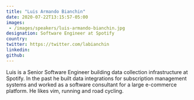```yaml
---
title: "Luis Armando Bianchin"
date: 2020-07-22T13:15:57-05:00
images: 
 - /images/speakers/luis-armando-bianchin.jpg
designation: Software Engineer at Spotify
country: 
twitter: https://twitter.com/labianchin
linkedin: 
github: 
---
```


Luis is a Senior Software Engineer building data collection infrastructure at Spotify. In the past he built data integrations for subscription management systems and worked as a software consultant for a large e-commerce platform. He likes vim, running and road cycling.

